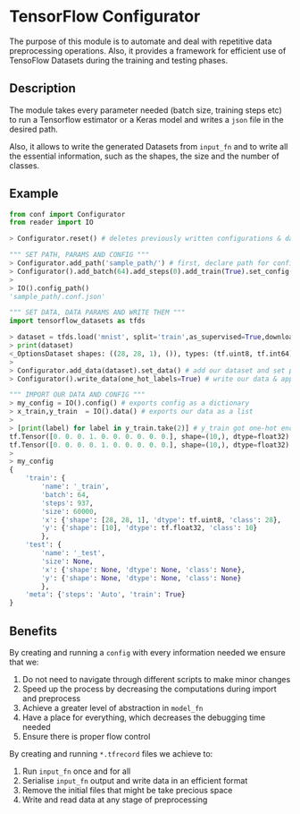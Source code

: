 # TensorFlow Configurator

The purpose of this module is to automate and deal
with repetitive data preprocessing operations. Also,
it provides a framework for efficient use of TensoFlow Datasets
during the training and testing phases.

## Description

The module takes every parameter needed (batch size, training steps etc)
to run a Tensorflow estimator or a Keras model and writes a `json` file
in the desired path.  

Also, it allows to write the generated Datasets from `input_fn` and
to write all the essential information, such as the shapes,
the size and the number of classes.

## Example

```python
from conf import Configurator
from reader import IO

> Configurator.reset() # deletes previously written configurations & data

""" SET PATH, PARAMS AND CONFIG """
> Configurator.add_path('sample_path/') # first, declare path for config & data
> Configurator().add_batch(64).add_steps(0).add_train(True).set_config() # we add batch/steps/train, and set the config
>
> IO().config_path()
'sample_path/.conf.json'

""" SET DATA, DATA PARAMS AND WRITE THEM """
import tensorflow_datasets as tfds

> dataset = tfds.load('mnist', split='train',as_supervised=True,download=False,shuffle_files=False)
> print(dataset)
<_OptionsDataset shapes: ((28, 28, 1), ()), types: (tf.uint8, tf.int64)>
>
> Configurator.add_data(dataset).set_data() # add our dataset and set params in the config
> Configurator().write_data(one_hot_labels=True) # write our data & applies one-hot encoding to labels

""" IMPORT OUR DATA AND CONFIG """
> my_config = IO().config() # exports config as a dictionary
> x_train,y_train  = IO().data() # exports our data as a list
>
> [print(label) for label in y_train.take(2)] # y_train got one-hot encoded before written
tf.Tensor([0. 0. 0. 1. 0. 0. 0. 0. 0. 0.], shape=(10,), dtype=float32)
tf.Tensor([0. 0. 0. 0. 1. 0. 0. 0. 0. 0.], shape=(10,), dtype=float32)
>
> my_config
{
    'train': {
        'name': '_train',
        'batch': 64,
        'steps': 937,
        'size': 60000,
        'x': {'shape': [28, 28, 1], 'dtype': tf.uint8, 'class': 28},
        'y': {'shape': [10], 'dtype': tf.float32, 'class': 10}
        },
    'test': {
        'name': '_test',
        'size': None,
        'x': {'shape': None, 'dtype': None, 'class': None},
        'y': {'shape': None, 'dtype': None, 'class': None}
        },
    'meta': {'steps': 'Auto', 'train': True}
}
```

## Benefits

By creating and running a `config` with every information needed
we ensure that we:

 1. Do not need to navigate through different scripts to make minor changes
 2. Speed up the process by decreasing the computations during import and preprocess
 3. Achieve a greater level of abstraction in `model_fn`
 4. Have a place for everything, which decreases the debugging time needed
 5. Ensure there is proper flow control

By creating and running `*.tfrecord` files we achieve to:

 1. Run `input_fn` once and for all
 2. Serialise `input_fn` output and write data in an efficient format
 3. Remove the initial files that might be take precious space
 4. Write and read data at any stage of preprocessing
